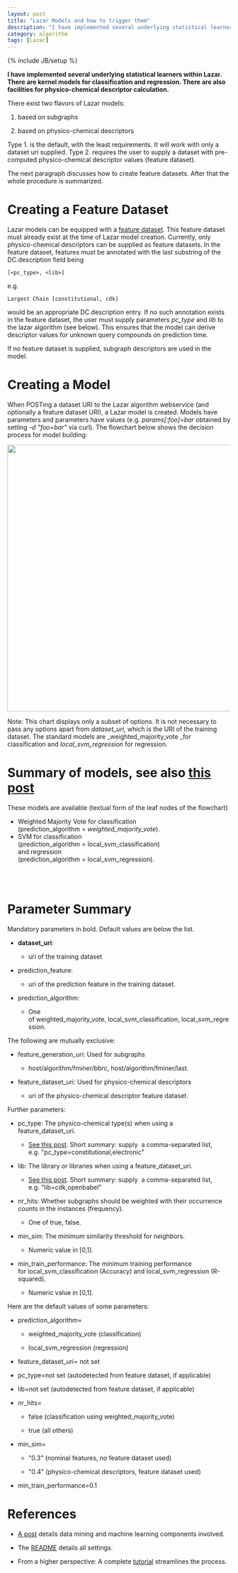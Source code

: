 ```yaml
---
layout: post
title: "Lazar Models and how to trigger them"
description: "I have implemented several underlying statistical learners within Lazar. There are kernel models for classification and regression. There are also facilities for physico-chemical descriptor calculation."
category: algorithm
tags: [Lazar]
---
```

{% include JB/setup %}

**I have implemented several underlying statistical learners within Lazar. There are kernel models for classification and regression. There are also facilities for physico-chemical descriptor calculation.**

There exist two flavors of Lazar models:



	
  1. based on subgraphs

	
  2. based on physico-chemical descriptors


Type 1. is the default, with the least requirements. It will work with only a dataset uri supplied. Type 2. requires the user to supply a dataset with pre-computed physico-chemical descriptor values (feature dataset).

The next paragraph discusses how to create feature datasets. After that the whole procedure is summarized.


# Creating a Feature Dataset


Lazar models can be equipped with a [feature dataset](/algorithm/2012/05/02/calculating-physico-chemical-descriptors-with-opentox-algorithm). This feature dataset must already exist at the time of Lazar model creation. Currently, only physico-chemical descriptors can be supplied as feature datasets. In the feature dataset, features must be annotated with the last substring of the DC.description field being


    
    
    [<pc_type>, <lib>]
    



e.g.


    
    
    Largest Chain [constitutional, cdk]
    



would be an appropriate DC.description entry. If no such annotation exists in the feature dataset, the user must supply parameters _pc_type_ and _lib_ to the lazar algorithm (see below). This ensures that the model can derive descriptor values for unknown query compounds on prediction time.

If no feature dataset is supplied, subgraph descriptors are used in the model.


# Creating a Model


When POSTing a dataset URI to the Lazar algorithm webservice (and optionally a feature dataset URI), a Lazar model is created. Models have parameters and parameters have values (e.g. _params[:foo]=bar_ obtained by setting _-d "foo=bar"_ via curl). The flowchart below shows the decision process for model building:

<img src="http://www.maunz.de/wordpress/wp-content/uploads/2011/05/Workflow_Algorithms6.png" width="600px">

Note: This chart displays only a subset of options. It is not necessary to pass any options apart from _dataset_uri_, which is the URI of the training dataset. The standard models are _weighted_majority_vote _for classification and _local_svm_regression_ for regression.

# Summary of models, see also [this post](algorithm/2012/05/02/data-mining-and-machine-learning-algorithms-in-lazar)

These models are available (textual form of the leaf nodes of the flowchart)

* Weighted Majority Vote for classification <br />
  (prediction_algorithm = _weighted_majority_vote_).
* SVM for classification  <br />
  (prediction_algorithm = local_svm_classification) <br />
  and regression <br />
  (prediction_algorithm = local_svm_regression).
<br />
<br />


# Parameter Summary


Mandatory parameters in bold. Default values are below the list.



	
* **dataset_uri**:

  * uri of the training dataset

* prediction_feature:

  * uri of the prediction feature in the training dataset.

* prediction_algorithm:

  * One of weighted_majority_vote, local_svm_classification, local_svm_regression.


The following are mutually exclusive:

* feature_generation_uri: Used for subgraphs

  * host/algorithm/fminer/bbrc, host/algorithm/fminer/last.

* feature_dataset_uri: Used for physico-chemical descriptors

  * uri of the physico-chemical descriptor feature dataset.

Further parameters:
	
* pc_type: The physico-chemical type(s) when using a feature_dataset_uri.

  * [See this post](/algorithm/2012/05/02/calculating-physico-chemical-descriptors-with-opentox-algorithm). Short summary: supply  a comma-separated list, <br />e.g. "pc_type=constitutional,electronic"

* lib: The library or libraries when using a feature_dataset_uri.

  * [See this post](/algorithm/2012/05/02/calculating-physico-chemical-descriptors-with-opentox-algorithm). Short summary: supply  a comma-separated list, e.g. "lib=cdk,openbabel"

* nr_hits: Whether subgraphs should be weighted with their occurrence counts in the instances (frequency).

  * One of true, false.

* min_sim: The minimum similarity threshold for neighbors.

  * Numeric value in \[0,1\].

* min_train_performance: The minimum training performance for local_svm_classification (Accuracy) and local_svm_regression (R-squared).

  * Numeric value in \[0,1\].

Here are the default values of some parameters:

* prediction_algorithm=

  * weighted_majority_vote (classification)

  * local_svm_regression (regression)

* feature_dataset_uri= not set

* pc_type=not set (autodetected from feature dataset, if applicable)

* lib=not set (autodetected from feature dataset, if applicable)

* nr_hits=

  * false (classification using weighted_majority_vote)

  * true (all others)

* min_sim=

  * "0.3" (nominal features, no feature dataset used)

  * "0.4" (physico-chemical descriptors, feature dataset used)

* min_train_performance=0.1

# References





	
  * [A post](/algorithm/2012/05/02/data-mining-and-machine-learning-algorithms-in-lazar) details data mining and machine learning components involved.

	
  * The [README](https://github.com/opentox/algorithm/tree/development) details all settings.

	
  * From a higher perspective: A complete [tutorial](/algorithm/2012/05/01/services-tutorial---lazar-feature-generation-feature-selection-validation) streamlines the process.


